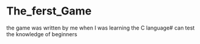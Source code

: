 # The_ferst_Game
the game was written by me when I was learning the C language# can test the knowledge of beginners
